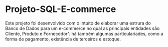 # Projeto-SQL-E-commerce

Este projeto foi desenvolvido com o intuíto de elaborar uma estrura do Banco de Dados para um e-commerce no qual as principais entidades são Cliente, Produto e Fornecedor^. há também algumas particulariades, como a forma de pagamento, existência de terceiros e estoque.
